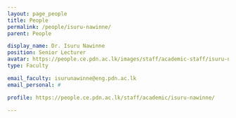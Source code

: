 ```yaml
---
layout: page_people
title: People
permalink: /people/isuru-nawinne/
parent: People

display_name: Dr. Isuru Nawinne
position: Senior Lecturer
avatar: https://people.ce.pdn.ac.lk/images/staff/academic-staff/isuru-nawinne.png
type: Faculty

email_faculty: isurunawinne@eng.pdn.ac.lk
email_personal: #

profile: https://people.ce.pdn.ac.lk/staff/academic/isuru-nawinne/

---
```

